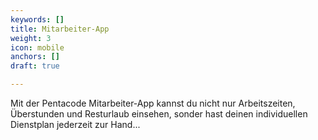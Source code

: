 ```yaml
---
keywords: []
title: Mitarbeiter-App
weight: 3
icon: mobile
anchors: []
draft: true

---
```

Mit der Pentacode Mitarbeiter-App kannst du nicht nur Arbeitszeiten, Überstunden und Resturlaub einsehen, sonder hast deinen individuellen Dienstplan jederzeit zur Hand...